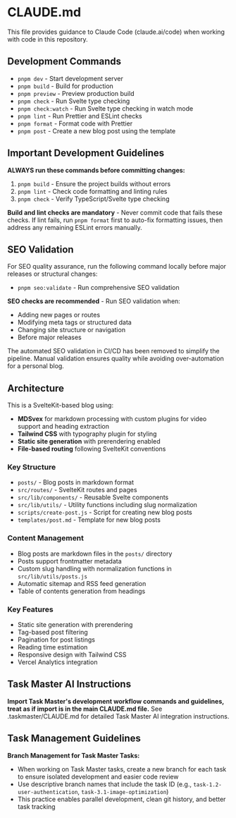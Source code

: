 # CLAUDE.md

This file provides guidance to Claude Code (claude.ai/code) when working with code in this repository.

## Development Commands

- `pnpm dev` - Start development server
- `pnpm build` - Build for production
- `pnpm preview` - Preview production build
- `pnpm check` - Run Svelte type checking
- `pnpm check:watch` - Run Svelte type checking in watch mode
- `pnpm lint` - Run Prettier and ESLint checks
- `pnpm format` - Format code with Prettier
- `pnpm post` - Create a new blog post using the template

## Important Development Guidelines

**ALWAYS run these commands before committing changes:**

1. `pnpm build` - Ensure the project builds without errors
2. `pnpm lint` - Check code formatting and linting rules
3. `pnpm check` - Verify TypeScript/Svelte type checking

**Build and lint checks are mandatory** - Never commit code that fails these checks. If lint fails, run `pnpm format` first to auto-fix formatting issues, then address any remaining ESLint errors manually.

## SEO Validation

For SEO quality assurance, run the following command locally before major releases or structural changes:

- `pnpm seo:validate` - Run comprehensive SEO validation

**SEO checks are recommended** - Run SEO validation when:

- Adding new pages or routes
- Modifying meta tags or structured data
- Changing site structure or navigation
- Before major releases

The automated SEO validation in CI/CD has been removed to simplify the pipeline. Manual validation ensures quality while avoiding over-automation for a personal blog.

## Architecture

This is a SvelteKit-based blog using:

- **MDSvex** for markdown processing with custom plugins for video support and heading extraction
- **Tailwind CSS** with typography plugin for styling
- **Static site generation** with prerendering enabled
- **File-based routing** following SvelteKit conventions

### Key Structure

- `posts/` - Blog posts in markdown format
- `src/routes/` - SvelteKit routes and pages
- `src/lib/components/` - Reusable Svelte components
- `src/lib/utils/` - Utility functions including slug normalization
- `scripts/create-post.js` - Script for creating new blog posts
- `templates/post.md` - Template for new blog posts

### Content Management

- Blog posts are markdown files in the `posts/` directory
- Posts support frontmatter metadata
- Custom slug handling with normalization functions in `src/lib/utils/posts.js`
- Automatic sitemap and RSS feed generation
- Table of contents generation from headings

### Key Features

- Static site generation with prerendering
- Tag-based post filtering
- Pagination for post listings
- Reading time estimation
- Responsive design with Tailwind CSS
- Vercel Analytics integration

## Task Master AI Instructions

**Import Task Master's development workflow commands and guidelines, treat as if import is in the main CLAUDE.md file.**
See .taskmaster/CLAUDE.md for detailed Task Master AI integration instructions.

## Task Management Guidelines

**Branch Management for Task Master Tasks:**

- When working on Task Master tasks, create a new branch for each task to ensure isolated development and easier code review
- Use descriptive branch names that include the task ID (e.g., `task-1.2-user-authentication`, `task-3.1-image-optimization`)
- This practice enables parallel development, clean git history, and better task tracking
